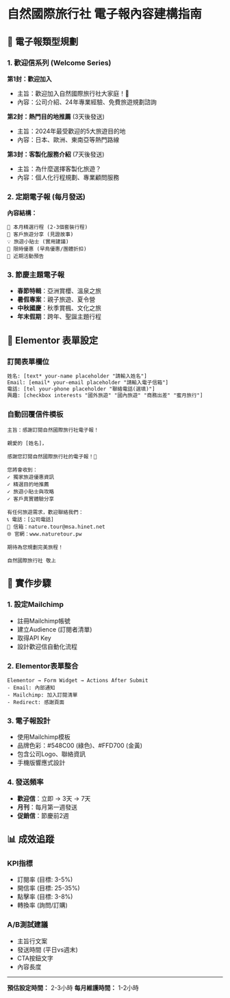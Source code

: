 # 自然國際旅行社 電子報內容建構指南

## 📧 電子報類型規劃

### 1. 歡迎信系列 (Welcome Series)
**第1封：歡迎加入**
- 主旨：歡迎加入自然國際旅行社大家庭！🌿
- 內容：公司介紹、24年專業經驗、免費旅遊規劃諮詢

**第2封：熱門目的地推薦** (3天後發送)
- 主旨：2024年最受歡迎的5大旅遊目的地
- 內容：日本、歐洲、東南亞等熱門路線

**第3封：客製化服務介紹** (7天後發送)
- 主旨：為什麼選擇客製化旅遊？
- 內容：個人化行程規劃、專業顧問服務

### 2. 定期電子報 (每月發送)
**內容結構：**
```
📍 本月精選行程 (2-3個套裝行程)
🌟 客戶旅遊分享 (見證故事)
💡 旅遊小貼士 (實用建議)
🎯 限時優惠 (早鳥優惠/團體折扣)
📅 近期活動預告
```

### 3. 節慶主題電子報
- **春節特輯**：亞洲賞櫻、溫泉之旅
- **暑假專案**：親子旅遊、夏令營
- **中秋國慶**：秋季賞楓、文化之旅
- **年末假期**：跨年、聖誕主題行程

## 📝 Elementor 表單設定

### 訂閱表單欄位
```html
姓名: [text* your-name placeholder "請輸入姓名"]
Email: [email* your-email placeholder "請輸入電子信箱"]
電話: [tel your-phone placeholder "聯絡電話(選填)"]
興趣: [checkbox interests "國外旅遊" "國內旅遊" "商務出差" "蜜月旅行"]
```

### 自動回覆信件模板
```
主旨：感謝訂閱自然國際旅行社電子報！

親愛的 [姓名]，

感謝您訂閱自然國際旅行社的電子報！🌿

您將會收到：
✓ 獨家旅遊優惠資訊
✓ 精選目的地推薦
✓ 旅遊小貼士與攻略
✓ 客戶真實體驗分享

有任何旅遊需求，歡迎聯絡我們：
📞 電話：[公司電話]
📧 信箱：nature.tour@msa.hinet.net
🌐 官網：www.naturetour.pw

期待為您規劃完美旅程！

自然國際旅行社 敬上
```

## 🎯 實作步驟

### 1. 設定Mailchimp
- 註冊Mailchimp帳號
- 建立Audience (訂閱者清單)
- 取得API Key
- 設計歡迎信自動化流程

### 2. Elementor表單整合
```
Elementor → Form Widget → Actions After Submit
- Email: 內部通知
- Mailchimp: 加入訂閱清單
- Redirect: 感謝頁面
```

### 3. 電子報設計
- 使用Mailchimp模板
- 品牌色彩：#548C00 (綠色)、#FFD700 (金黃)
- 包含公司Logo、聯絡資訊
- 手機版響應式設計

### 4. 發送頻率
- **歡迎信**：立即 → 3天 → 7天
- **月刊**：每月第一週發送
- **促銷信**：節慶前2週

## 📊 成效追蹤

### KPI指標
- 訂閱率 (目標: 3-5%)
- 開信率 (目標: 25-35%)
- 點擊率 (目標: 3-8%)
- 轉換率 (詢問/訂購)

### A/B測試建議
- 主旨行文案
- 發送時間 (平日vs週末)
- CTA按鈕文字
- 內容長度

---

**預估設定時間：** 2-3小時
**每月維護時間：** 1-2小時